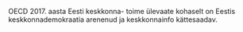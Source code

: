OECD 2017. aasta Eesti keskkonna- toime ülevaate kohaselt on Eestis keskkonnademokraatia arenenud ja keskkonnainfo kättesaadav.
